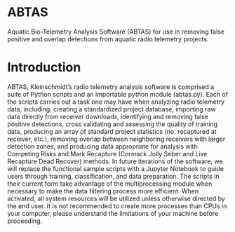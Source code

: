 # ABTAS

Aquatic Bio-Telemetry Analysis Software (ABTAS) for use in removing false positive and overlap detections from aquatic radio telemetry projects.

# Introduction
ABTAS, Kleinschmidt’s radio telemetry analysis software is comprised a suite of Python scripts and an importable python module (abtas.py).  Each of the scripts carries out a task one may have when analyzing radio telemetry data, including: creating a standardized project database, importing raw data directly from receiver downloads, identifying and removing false positive detections, cross validating and assessing the quality of training data, producing an array of standard project statistics (no. recaptured at receiver, etc.), removing overlap between neighboring receivers with larger detection zones, and producing data appropriate for analysis with Competing Risks and Mark Recapture (Cormack Jolly Seber and Live Recapture Dead Recover) methods.  In future iterations of the software, we will replace the functional sample scripts with a Jupyter Notebook to guide users through training, classification, and data preparation.
The scripts in their current form take advantage of the multiprocessing module when necessary to make the data filtering process more efficient.  When activated, all system resources will be utilized unless otherwise directed by the end user.  It is not recommended to create more processes than CPUs in your computer, please understand the limitations of your machine before proceeding.  
